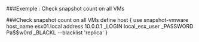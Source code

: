 ###Exemple : Check snapshot count on all VMs

###Check snapshot count on all VMs
define host {
  use   snapshot-vmware
  host_name   		esx01.local
  address		10.0.0.1
 _LOGIN	local_esx_user
 _PASSWORD Pa$$w0rd
 _BLACKL --blacklist 'replica'
}
